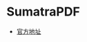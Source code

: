 # SumatraPDF

- [官方地址][sumatrapdf-official-download-link]

[sumatrapdf-official-download-link]: https://www.sumatrapdfreader.org/download-free-pdf-viewer.html

